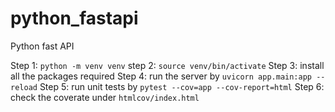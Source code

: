 # python_fastapi
Python fast API


Step 1: `python -m venv venv`
step 2: `source venv/bin/activate`
Step 3: install all the packages required
Step 4: run the server by `uvicorn app.main:app --reload`
Step 5: run unit tests by `pytest --cov=app --cov-report=html`
Step 6: check the coverate under `htmlcov/index.html`